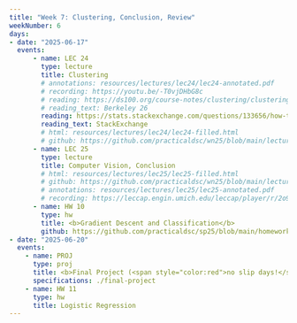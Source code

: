 ```yaml
---
title: "Week 7: Clustering, Conclusion, Review"
weekNumber: 6
days:
- date: "2025-06-17"
  events:
      - name: LEC 24
        type: lecture
        title: Clustering
        # annotations: resources/lectures/lec24/lec24-annotated.pdf
        # recording: https://youtu.be/-T0vjDHbG8c
        # reading: https://ds100.org/course-notes/clustering/clustering.html
        # reading_text: Berkeley 26
        reading: https://stats.stackexchange.com/questions/133656/how-to-understand-the-drawbacks-of-k-means
        reading_text: StackExchange
        # html: resources/lectures/lec24/lec24-filled.html
        # github: https://github.com/practicaldsc/wn25/blob/main/lectures/lec24/
      - name: LEC 25
        type: lecture
        title: Computer Vision, Conclusion
        # html: resources/lectures/lec25/lec25-filled.html
        # github: https://github.com/practicaldsc/wn25/blob/main/lectures/lec25/
        # annotations: resources/lectures/lec25/lec25-annotated.pdf
        # recording: https://leccap.engin.umich.edu/leccap/player/r/2o9zjg
      - name: HW 10
        type: hw
        title: <b>Gradient Descent and Classification</b>
        github: https://github.com/practicaldsc/sp25/blob/main/homeworks/hw10/hw10.ipynb
- date: "2025-06-20"
  events:
    - name: PROJ
      type: proj
      title: <b>Final Project (<span style="color:red">no slip days!</span>)</b>
      specifications: ./final-project
    - name: HW 11
      type: hw
      title: Logistic Regression
---
```

  
